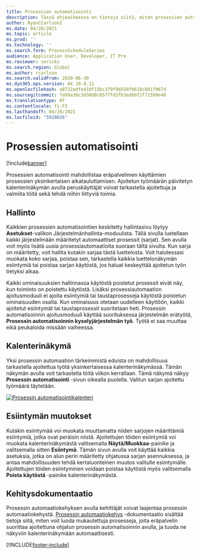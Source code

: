 ```yaml
---
title: Prosessien automatisointi
description: Tässä ohjeaiheessa on tietoja siitä, miten prosessien automatisointi mahdollistaa eräpalvelimen käyttämien prosessien yksinkertaisen aikatauluttamisen.
author: RyanCCarlson2
ms.date: 04/20/2021
ms.topic: article
ms.prod: ''
ms.technology: ''
ms.search.form: ProcessScheduleSeries
audience: Application User, Developer, IT Pro
ms.reviewer: sericks
ms.search.region: Global
ms.author: rcarlson
ms.search.validFrom: 2020-06-30
ms.dyn365.ops.version: AX 10.0.11
ms.openlocfilehash: a8722adfe410f15bc379f9b550f0618c881f067d
ms.sourcegitcommit: fa99a36c3d30d0c0577fd3f63ed6bf2f71599e40
ms.translationtype: HT
ms.contentlocale: fi-FI
ms.lasthandoff: 04/20/2021
ms.locfileid: "5920826"
---
```

# <a name="process-automation"></a>Prosessien automatisointi

[!include[banner](../includes/banner.md)]

Prosessien automatisointi mahdollistaa eräpalvelimen käyttämien prosessien yksinkertaisen aikatauluttamisen. Ajoitetun työmäärän päivitetyn kalenterinäkymän avulla peruskäyttäjät voivat tarkastella ajoitettuja ja valmiita töitä sekä tehdä niihin liittyviä toimia.

## <a name="administration"></a>Hallinto

Kaikkien prosessien automatisointien keskitetty hallintasivu löytyy **Asetukset**-valikon Järjestelmänhallinta-moduulista. Tällä sivulla luetellaan kaikki järjestelmään määritetyt automaattiset prosessit (sarjat). Sen avulla voit myös lisätä uusia prosessiautomaatioita suoraan tältä sivulta. Kun sarja on määritetty, voit hallita kutakin sarjaa tästä luettelosta. Voit halutessasi muokata koko sarjaa, poistaa sen, tarkastella kaikkia luettelonäkymän esiintymiä tai poistaa sarjan käytöstä, jos haluat keskeyttää ajoitetun työn tietyksi aikaa. 

Kaikki ominaisuuksien hallinnassa käytöstä poistetut prosessit eivät näy, kun toiminto on poistettu käytöstä. Lisäksi prosessiautomaation ajoitusmoduuli ei ajoita esiintymiä tai taustaprosesseja käytöstä poistetun ominaisuuden osalta. Kun ominaisuus otetaan uudelleen käyttöön, kaikki ajoitetut esiintymät tai taustaprosessit suoritetaan heti. Prosessin automatisoinnin ajoitusmoduuli käyttää suorituksessa järjestelmän erätyötä, **Prosessin automatisoinnin kyselyjärjestelmän työ**. Työtä ei saa muuttaa eikä peukaloida missään vaiheessa. 

## <a name="calendar-view"></a>Kalenterinäkymä

Yksi prosessin automaation tärkeimmistä eduista on mahdollisuus tarkastella ajoitettua työtä yksinkertaisessa kalenterinäkymässä.  Tämän näkymän avulla voit tarkastella töitä viikon kerrallaan. Tämä näkymä näkyy **Prosessin automatisointi** -sivun oikealla puolella. Valitun sarjan ajoitettu työmäärä täytetään. 

[![Prosessin automatisointikalenteri](./media/CalendarView2.png)](./media/CalendarView2.png)

## <a name="occurrence-changes"></a>Esiintymän muutokset

Kutakin esiintymää voi muokata muuttamatta niiden sarjojen määrittämiä esiintymiä, jotka ovat peräisin niistä. Ajoitettujen töiden esiintymiä voi muokata kalenterinäkymästä valitsemalla **Näytä/Muokkaa**-painike ja valitsemalla sitten **Esiintymä**. Tämän sivun avulla voit käyttää kaikkia asetuksia, jotka on alun perin määritetty ohjatussa sarjan asennuksessa, ja antaa mahdollisuuden tehdä kertaluonteinen muutos valitulle esiintymälle. Ajoitettujen töiden esiintyminen voidaan poistaa käytöstä myös valitsemalla **Poista käytöstä** -painike kalenterinäkymästä.

## <a name="developer-documentation"></a>Kehitysdokumentaatio

Prosessin automaatiokehyksen avulla kehittäjät voivat laajentaa prosessin automaatiokehystä. [Prosessin automaatiokehys](../process-automation/process-automation-framework.md) -dokumentaatio sisältää tietoja siitä, miten voit luoda mukautettuja prosesseja, joita eräpalvelin suorittaa ajoitettuna ohjatun prosessin automatisoinnin avulla, ja tuoda ne näkyviin kalenterinäkymään automaattisesti.


[!INCLUDE[footer-include](../../../includes/footer-banner.md)]
